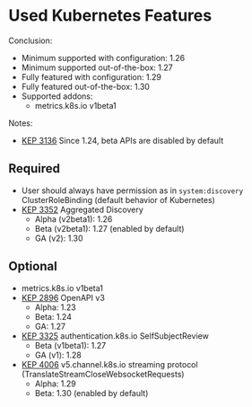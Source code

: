 # Used Kubernetes Features

Conclusion:

- Minimum supported with configuration: 1.26
- Minimum supported out-of-the-box: 1.27
- Fully featured with configuration: 1.29
- Fully featured out-of-the-box: 1.30
- Supported addons:
  - metrics.k8s.io v1beta1

Notes:

- [KEP 3136](https://github.com/kubernetes/enhancements/issues/3136) Since 1.24, beta APIs are disabled by default

## Required

- User should always have permission as in `system:discovery` ClusterRoleBinding (default behavior of Kubernetes)
- [KEP 3352](https://github.com/kubernetes/enhancements/issues/3352) Aggregated Discovery
  - Alpha (v2beta1): 1.26
  - Beta (v2beta1): 1.27 (enabled by default)
  - GA (v2): 1.30

## Optional

- metrics.k8s.io v1beta1
- [KEP 2896](https://github.com/kubernetes/enhancements/issues/2896) OpenAPI v3
  - Alpha: 1.23
  - Beta: 1.24
  - GA: 1.27
- [KEP 3325](https://github.com/kubernetes/enhancements/issues/3325) authentication.k8s.io SelfSubjectReview
  - Beta (v1beta1): 1.27
  - GA (v1): 1.28
- [KEP 4006](https://github.com/kubernetes/enhancements/issues/4006) v5.channel.k8s.io streaming protocol (TranslateStreamCloseWebsocketRequests)
  - Alpha: 1.29
  - Beta: 1.30 (enabled by default)
